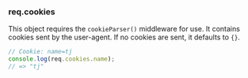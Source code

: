 <h3 id='req.cookies'>req.cookies</h3>

This object requires the `cookieParser()` middleware for use. It contains cookies sent by the user-agent. If no cookies are sent, it defaults to `{}`.

```js
// Cookie: name=tj
console.log(req.cookies.name);
// => "tj"
```

